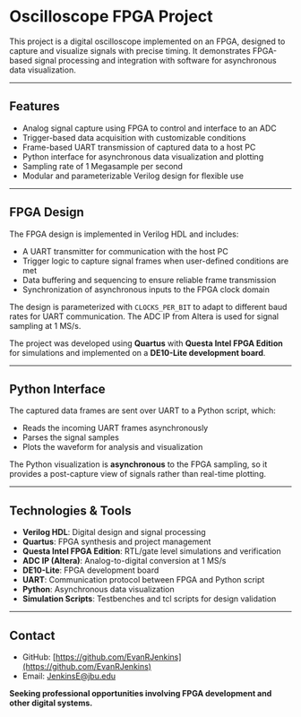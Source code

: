 # Oscilloscope FPGA Project

This project is a digital oscilloscope implemented on an FPGA, designed to capture and visualize signals with precise timing. It demonstrates FPGA-based signal processing and integration with software for asynchronous data visualization.

---

## Features

* Analog signal capture using FPGA to control and interface to an ADC
* Trigger-based data acquisition with customizable conditions
* Frame-based UART transmission of captured data to a host PC
* Python interface for asynchronous data visualization and plotting
* Sampling rate of 1 Megasample per second
* Modular and parameterizable Verilog design for flexible use

---

## FPGA Design

The FPGA design is implemented in Verilog HDL and includes:

* A UART transmitter for communication with the host PC
* Trigger logic to capture signal frames when user-defined conditions are met
* Data buffering and sequencing to ensure reliable frame transmission
* Synchronization of asynchronous inputs to the FPGA clock domain

The design is parameterized with `CLOCKS_PER_BIT` to adapt to different baud rates for UART communication. The ADC IP from Altera is used for signal sampling at 1 MS/s.

The project was developed using **Quartus** with **Questa Intel FPGA Edition** for simulations and implemented on a **DE10-Lite development board**.

---

## Python Interface

The captured data frames are sent over UART to a Python script, which:

* Reads the incoming UART frames asynchronously
* Parses the signal samples
* Plots the waveform for analysis and visualization

The Python visualization is **asynchronous** to the FPGA sampling, so it provides a post-capture view of signals rather than real-time plotting.

---

## Technologies & Tools

* **Verilog HDL**: Digital design and signal processing
* **Quartus**: FPGA synthesis and project management
* **Questa Intel FPGA Edition**: RTL/gate level simulations and verification
* **ADC IP (Altera)**: Analog-to-digital conversion at 1 MS/s
* **DE10-Lite**: FPGA development board
* **UART**: Communication protocol between FPGA and Python script
* **Python**: Asynchronous data visualization
* **Simulation Scripts**: Testbenches and tcl scripts for design validation

---

## Contact

* GitHub: [https://github.com/EvanRJenkins](https://github.com/EvanRJenkins)
* Email: [JenkinsE@jbu.edu](mailto:JenkinsE@jbu.edu)

**Seeking professional opportunities involving FPGA development and other digital systems.**





